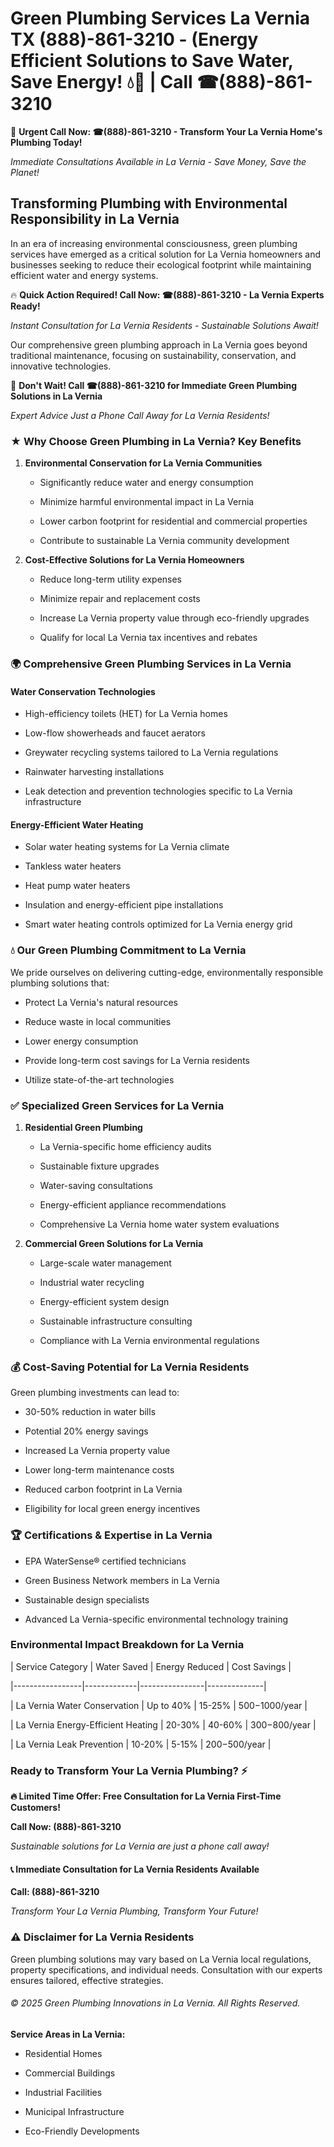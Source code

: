 # Green Plumbing Services La Vernia TX (888)-861-3210 - (Energy Efficient Solutions to Save Water, Save Energy! 💧🌿 | Call ☎(888)-861-3210

🚨 **Urgent Call Now: ☎(888)-861-3210 - Transform Your La Vernia Home's Plumbing Today!**
*Immediate Consultations Available in La Vernia - Save Money, Save the Planet!*

## Transforming Plumbing with Environmental Responsibility in La Vernia

In an era of increasing environmental consciousness, green plumbing services have emerged as a critical solution for La Vernia homeowners and businesses seeking to reduce their ecological footprint while maintaining efficient water and energy systems. 

🔥 **Quick Action Required! Call Now: ☎(888)-861-3210 - La Vernia Experts Ready!**
*Instant Consultation for La Vernia Residents - Sustainable Solutions Await!*

Our comprehensive green plumbing approach in La Vernia goes beyond traditional maintenance, focusing on sustainability, conservation, and innovative technologies.

🚨 **Don't Wait! Call ☎(888)-861-3210 for Immediate Green Plumbing Solutions in La Vernia**
*Expert Advice Just a Phone Call Away for La Vernia Residents!*

### ★ Why Choose Green Plumbing in La Vernia? Key Benefits

1. **Environmental Conservation for La Vernia Communities** 
   - Significantly reduce water and energy consumption
   - Minimize harmful environmental impact in La Vernia
   - Lower carbon footprint for residential and commercial properties
   - Contribute to sustainable La Vernia community development

2. **Cost-Effective Solutions for La Vernia Homeowners** 
   - Reduce long-term utility expenses
   - Minimize repair and replacement costs
   - Increase La Vernia property value through eco-friendly upgrades
   - Qualify for local La Vernia tax incentives and rebates

### 🌍 Comprehensive Green Plumbing Services in La Vernia

#### Water Conservation Technologies
- High-efficiency toilets (HET) for La Vernia homes
- Low-flow showerheads and faucet aerators
- Greywater recycling systems tailored to La Vernia regulations
- Rainwater harvesting installations
- Leak detection and prevention technologies specific to La Vernia infrastructure

#### Energy-Efficient Water Heating
- Solar water heating systems for La Vernia climate
- Tankless water heaters
- Heat pump water heaters
- Insulation and energy-efficient pipe installations
- Smart water heating controls optimized for La Vernia energy grid

### 💧 Our Green Plumbing Commitment to La Vernia

We pride ourselves on delivering cutting-edge, environmentally responsible plumbing solutions that:
- Protect La Vernia's natural resources
- Reduce waste in local communities
- Lower energy consumption
- Provide long-term cost savings for La Vernia residents
- Utilize state-of-the-art technologies

### ✅ Specialized Green Services for La Vernia

1. **Residential Green Plumbing**
   - La Vernia-specific home efficiency audits
   - Sustainable fixture upgrades
   - Water-saving consultations
   - Energy-efficient appliance recommendations
   - Comprehensive La Vernia home water system evaluations

2. **Commercial Green Solutions for La Vernia**
   - Large-scale water management
   - Industrial water recycling
   - Energy-efficient system design
   - Sustainable infrastructure consulting
   - Compliance with La Vernia environmental regulations

### 💰 Cost-Saving Potential for La Vernia Residents

Green plumbing investments can lead to:
- 30-50% reduction in water bills
- Potential 20% energy savings
- Increased La Vernia property value
- Lower long-term maintenance costs
- Reduced carbon footprint in La Vernia
- Eligibility for local green energy incentives

### 🏆 Certifications & Expertise in La Vernia

- EPA WaterSense® certified technicians
- Green Business Network members in La Vernia
- Sustainable design specialists
- Advanced La Vernia-specific environmental technology training

### Environmental Impact Breakdown for La Vernia

| Service Category | Water Saved | Energy Reduced | Cost Savings |
|-----------------|-------------|----------------|--------------|
| La Vernia Water Conservation | Up to 40% | 15-25% | $500-$1000/year |
| La Vernia Energy-Efficient Heating | 20-30% | 40-60% | $300-$800/year |
| La Vernia Leak Prevention | 10-20% | 5-15% | $200-$500/year |

### Ready to Transform Your La Vernia Plumbing? ⚡

**🔥 Limited Time Offer: Free Consultation for La Vernia First-Time Customers!**

**Call Now: (888)-861-3210**
*Sustainable solutions for La Vernia are just a phone call away!*

#### 📞 Immediate Consultation for La Vernia Residents Available

**Call: (888)-861-3210**
*Transform Your La Vernia Plumbing, Transform Your Future!*

### ⚠️ Disclaimer for La Vernia Residents

Green plumbing solutions may vary based on La Vernia local regulations, property specifications, and individual needs. Consultation with our experts ensures tailored, effective strategies.

###### © 2025 Green Plumbing Innovations in La Vernia. All Rights Reserved.

**Service Areas in La Vernia:** 
- Residential Homes
- Commercial Buildings
- Industrial Facilities
- Municipal Infrastructure
- Eco-Friendly Developments